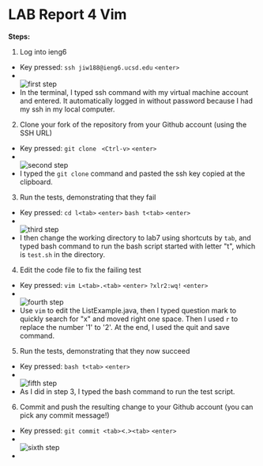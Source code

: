 # **LAB Report 4 Vim**

**Steps:**
1. Log into ieng6       
- Key pressed: ```ssh jiw188@ieng6.ucsd.edu``` ```<enter>```
- <br>![first step](https://igiotto12.github.io/cse15l-lab-reports/screenshots/p1-lab4.png)
- In the terminal, I typed ssh command with my virtual machine account and entered. It automatically logged in without password because I had my ssh  in my local computer.
        
2. Clone your fork of the repository from your Github account (using the SSH URL)      
- Key pressed: ```git clone ``` ```<Ctrl-v>``` ```<enter>```
- <br>![second step](https://igiotto12.github.io/cse15l-lab-reports/screenshots/p2-lab4.png)
- I typed the ```git clone``` command and pasted the ssh key copied at the clipboard.
            
3. Run the tests, demonstrating that they fail
- Key pressed: ```cd l<tab>``` ```<enter>``` ```bash t<tab>``` ```<enter>```
- <br>![third step](https://igiotto12.github.io/cse15l-lab-reports/screenshots/p3-lab4.png)
- I then change the working directory to lab7 using shortcuts by ```tab```, and typed bash command to run the bash script started with letter "t", which is ```test.sh``` in the directory.
        
4. Edit the code file to fix the failing test
- Key pressed: ```vim L<tab>.<tab>``` ```<enter>``` ```?xlr2:wq!``` ```<enter>```
- <br>![fourth step](https://igiotto12.github.io/cse15l-lab-reports/screenshots/p4-lab4.png)
- Use ```vim``` to edit the ListExample.java, then I typed question mark to quickly search for "x" and moved right one space. Then I used ```r``` to replace the number '1' to '2'. At the end, I used the quit and save command. 

5. Run the tests, demonstrating that they now succeed
- Key pressed: ```bash t<tab>``` ```<enter>```
- <br>![fifth step](https://igiotto12.github.io/cse15l-lab-reports/screenshots/p5-lab4.png)
- As I did in step 3, I typed the bash command to run the test script. 

6. Commit and push the resulting change to your Github account (you can pick any commit message!)
- Key pressed: ```git commit <tab>```<.>```<tab>``` ```<enter>```
- <br>![sixth step](https://igiotto12.github.io/cse15l-lab-reports/screenshots/p6-lab4.png)
- 
